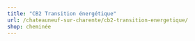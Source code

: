 ```yaml
---
title: "CB2 Transition énergétique"
url: /chateauneuf-sur-charente/cb2-transition-energetique/
shop: cheminée
---
```

